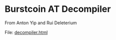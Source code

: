 # Burstcoin AT Decompiler
From Anton Yip and Rui Deleterium

File: [decompiler.html](./decompiler.html)
